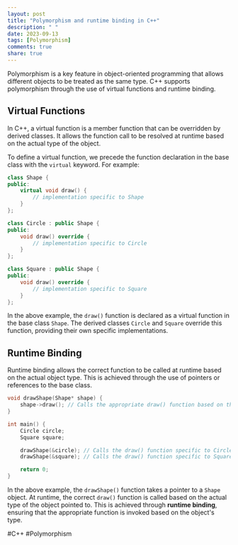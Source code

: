 ```yaml
---
layout: post
title: "Polymorphism and runtime binding in C++"
description: " "
date: 2023-09-13
tags: [Polymorphism]
comments: true
share: true
---
```


Polymorphism is a key feature in object-oriented programming that allows different objects to be treated as the same type. C++ supports polymorphism through the use of virtual functions and runtime binding.

## Virtual Functions

In C++, a virtual function is a member function that can be overridden by derived classes. It allows the function call to be resolved at runtime based on the actual type of the object.

To define a virtual function, we precede the function declaration in the base class with the `virtual` keyword. For example:

```cpp
class Shape {
public:
    virtual void draw() {
        // implementation specific to Shape
    }
};

class Circle : public Shape {
public:
    void draw() override {
        // implementation specific to Circle
    }
};

class Square : public Shape {
public:
    void draw() override {
        // implementation specific to Square
    }
};
```

In the above example, the `draw()` function is declared as a virtual function in the base class `Shape`. The derived classes `Circle` and `Square` override this function, providing their own specific implementations.

## Runtime Binding

Runtime binding allows the correct function to be called at runtime based on the actual object type. This is achieved through the use of pointers or references to the base class.

```cpp
void drawShape(Shape* shape) {
    shape->draw(); // Calls the appropriate draw() function based on the actual object type
}

int main() {
    Circle circle;
    Square square;

    drawShape(&circle); // Calls the draw() function specific to Circle
    drawShape(&square); // Calls the draw() function specific to Square

    return 0;
}
```

In the above example, the `drawShape()` function takes a pointer to a `Shape` object. At runtime, the correct `draw()` function is called based on the actual type of the object pointed to. This is achieved through **runtime binding**, ensuring that the appropriate function is invoked based on the object's type.

#C++ #Polymorphism